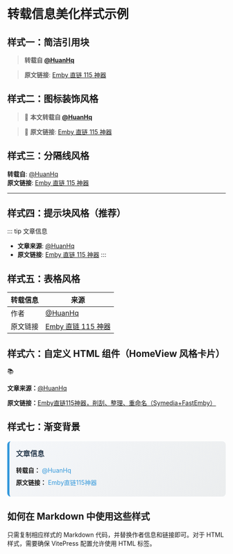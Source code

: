 # 转载信息美化样式示例

## 样式一：简洁引用块

> **转载自 [@HuanHq](https://www.huanhq.com/)**

> **原文链接**: [Emby 直链 115 神器](https://www.huanhq.com/work/Emby%E7%9B%B4%E9%93%BE115%E7%A5%9E%E5%99%A8%EF%BC%8C%E5%89%8A%E5%88%AE%E3%80%81%E6%95%B4%E7%90%86%E3%80%81%E9%87%8D%E5%91%BD%E5%90%8D%EF%BC%88Symedia+FastEmby%EF%BC%89.html)

## 样式二：图标装饰风格

> 📝 **本文转载自 [@HuanHq](https://www.huanhq.com/)**

> 🔗 **原文链接**: [Emby 直链 115 神器](https://www.huanhq.com/work/Emby%E7%9B%B4%E9%93%BE115%E7%A5%9E%E5%99%A8%EF%BC%8C%E5%89%8A%E5%88%AE%E3%80%81%E6%95%B4%E7%90%86%E3%80%81%E9%87%8D%E5%91%BD%E5%90%8D%EF%BC%88Symedia+FastEmby%EF%BC%89.html)

## 样式三：分隔线风格

**转载自**: [@HuanHq](https://www.huanhq.com/)  
**原文链接**: [Emby 直链 115 神器](https://www.huanhq.com/work/Emby%E7%9B%B4%E9%93%BE115%E7%A5%9E%E5%99%A8%EF%BC%8C%E5%89%8A%E5%88%AE%E3%80%81%E6%95%B4%E7%90%86%E3%80%81%E9%87%8D%E5%91%BD%E5%90%8D%EF%BC%88Symedia+FastEmby%EF%BC%89.html)

---

## 样式四：提示块风格（推荐）

::: tip 文章信息

- **文章来源**: [@HuanHq](https://www.huanhq.com/)
- **原文链接**: [Emby 直链 115 神器](https://www.huanhq.com/work/Emby%E7%9B%B4%E9%93%BE115%E7%A5%9E%E5%99%A8%EF%BC%8C%E5%89%8A%E5%88%AE%E3%80%81%E6%95%B4%E7%90%86%E3%80%81%E9%87%8D%E5%91%BD%E5%90%8D%EF%BC%88Symedia+FastEmby%EF%BC%89.html)
  :::

## 样式五：表格风格

| 转载信息 | 来源                                                                                                                                                                                                                           |
| -------- | ------------------------------------------------------------------------------------------------------------------------------------------------------------------------------------------------------------------------------ |
| 作者     | [@HuanHq](https://www.huanhq.com/)                                                                                                                                                                                             |
| 原文链接 | [Emby 直链 115 神器](https://www.huanhq.com/work/Emby%E7%9B%B4%E9%93%BE115%E7%A5%9E%E5%99%A8%EF%BC%8C%E5%89%8A%E5%88%AE%E3%80%81%E6%95%B4%E7%90%86%E3%80%81%E9%87%8D%E5%91%BD%E5%90%8D%EF%BC%88Symedia+FastEmby%EF%BC%89.html) |

## 样式六：自定义 HTML 组件（HomeView 风格卡片）

<div class="article-source">
  <div class="article-source-icon">📚</div>
  <div class="article-source-content">
    <p><strong>文章来源：</strong><a href="https://www.huanhq.com/" target="_blank">@HuanHq</a></p>
    <p><strong>原文链接：</strong><a href="https://www.huanhq.com/work/Emby%E7%9B%B4%E9%93%BE115%E7%A5%9E%E5%99%A8%EF%BC%8C%E5%89%8A%E5%88%AE%E3%80%81%E6%95%B4%E7%90%86%E3%80%81%E9%87%8D%E5%91%BD%E5%90%8D%EF%BC%88Symedia+FastEmby%EF%BC%89.html" target="_blank">Emby直链115神器，削刮、整理、重命名（Symedia+FastEmby）</a></p>
  </div>
</div>

## 样式七：渐变背景

<div style="margin: 20px 0; padding: 15px; border-radius: 8px; background: linear-gradient(135deg, #f5f7fa 0%, #ebedee 100%); border-left: 5px solid #3498db;">
  <h3 style="margin-top: 0; color: #2c3e50;">文章信息</h3>
  <p style="margin: 8px 0;"><strong>转载自：</strong> <a href="https://www.huanhq.com/" target="_blank" style="color: #3498db; text-decoration: none;">@HuanHq</a></p>
  <p style="margin: 8px 0;"><strong>原文链接：</strong> <a href="https://www.huanhq.com/work/Emby%E7%9B%B4%E9%93%BE115%E7%A5%9E%E5%99%A8%EF%BC%8C%E5%89%8A%E5%88%AE%E3%80%81%E6%95%B4%E7%90%86%E3%80%81%E9%87%8D%E5%91%BD%E5%90%8D%EF%BC%88Symedia+FastEmby%EF%BC%89.html" target="_blank" style="color: #3498db; text-decoration: none;">Emby直链115神器</a></p>
</div>

## 如何在 Markdown 中使用这些样式

只需复制相应样式的 Markdown 代码，并替换作者信息和链接即可。对于 HTML 样式，需要确保 VitePress 配置允许使用 HTML 标签。
